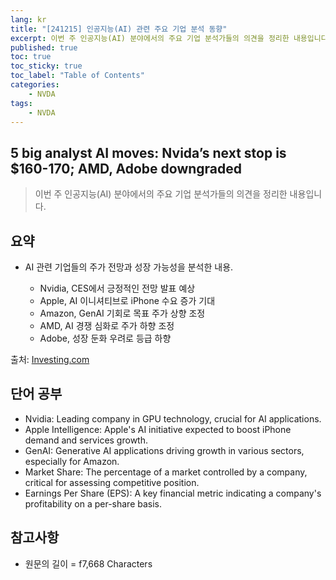 ```yaml
---
lang: kr
title: "[241215] 인공지능(AI) 관련 주요 기업 분석 동향"
excerpt: 이번 주 인공지능(AI) 분야에서의 주요 기업 분석가들의 의견을 정리한 내용입니다.
published: true
toc: true
toc_sticky: true
toc_label: "Table of Contents"
categories:
    - NVDA
tags:
    - NVDA
---
```


## 5 big analyst AI moves: Nvida’s next stop is $160-170; AMD, Adobe downgraded

> 이번 주 인공지능(AI) 분야에서의 주요 기업 분석가들의 의견을 정리한 내용입니다.

## 요약

- AI 관련 기업들의 주가 전망과 성장 가능성을 분석한 내용.

  - Nvidia, CES에서 긍정적인 전망 발표 예상
  - Apple, AI 이니셔티브로 iPhone 수요 증가 기대
  - Amazon, GenAI 기회로 목표 주가 상향 조정
  - AMD, AI 경쟁 심화로 주가 하향 조정
  - Adobe, 성장 둔화 우려로 등급 하향

출처: [Investing.com](https://www.investing.com/news/stock-market-news/5-big-analyst-ai-moves-nvidas-next-stop-is-160170-amd-adobe-downgraded-3772956)

## 단어 공부

- Nvidia: Leading company in GPU technology, crucial for AI applications.
- Apple Intelligence: Apple's AI initiative expected to boost iPhone demand and services growth.
- GenAI: Generative AI applications driving growth in various sectors, especially for Amazon.
- Market Share: The percentage of a market controlled by a company, critical for assessing competitive position.
- Earnings Per Share (EPS): A key financial metric indicating a company's profitability on a per-share basis.

## 참고사항


- 원문의 길이 = f7,668 Characters

